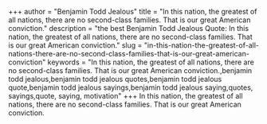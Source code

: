 +++
author = "Benjamin Todd Jealous"
title = "In this nation, the greatest of all nations, there are no second-class families. That is our great American conviction."
description = "the best Benjamin Todd Jealous Quote: In this nation, the greatest of all nations, there are no second-class families. That is our great American conviction."
slug = "in-this-nation-the-greatest-of-all-nations-there-are-no-second-class-families-that-is-our-great-american-conviction"
keywords = "In this nation, the greatest of all nations, there are no second-class families. That is our great American conviction.,benjamin todd jealous,benjamin todd jealous quotes,benjamin todd jealous quote,benjamin todd jealous sayings,benjamin todd jealous saying,quotes, sayings,quote, saying, motivation"
+++
In this nation, the greatest of all nations, there are no second-class families. That is our great American conviction.
